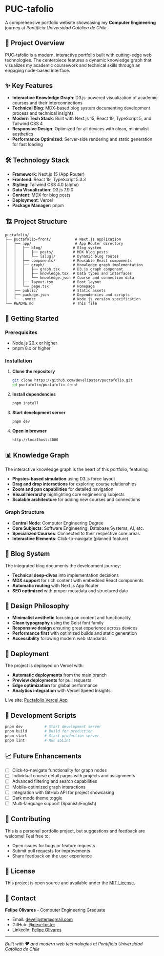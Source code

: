 # PUC-tafolio

A comprehensive portfolio website showcasing my **Computer Engineering** journey at _Pontificia Universidad Católica de Chile_.

## 🎯 Project Overview

PUC-tafolio is a modern, interactive portfolio built with cutting-edge web technologies. The centerpiece features a dynamic knowledge graph that visualizes my academic coursework and technical skills through an engaging node-based interface.

## ✨ Key Features

- **Interactive Knowledge Graph**: D3.js-powered visualization of academic courses and their interconnections
- **Technical Blog**: MDX-based blog system documenting development process and technical insights
- **Modern Tech Stack**: Built with Next.js 15, React 19, TypeScript 5, and Tailwind CSS 4
- **Responsive Design**: Optimized for all devices with clean, minimalist aesthetics
- **Performance Optimized**: Server-side rendering and static generation for fast loading

## 🛠 Technology Stack

- **Framework**: Next.js 15 (App Router)
- **Frontend**: React 19, TypeScript 5.3.3
- **Styling**: Tailwind CSS 4.0 (alpha)
- **Data Visualization**: D3.js 7.9.0
- **Content**: MDX for blog posts
- **Deployment**: Vercel
- **Package Manager**: pnpm

## 🏗 Project Structure

```
puctafolio/
├── puctafolio-front/           # Next.js application
│   ├── app/                    # App Router directory
│   │   ├── blog/              # Blog system
│   │   │   ├── posts/         # MDX blog posts
│   │   │   └── [slug]/        # Dynamic blog routes
│   │   ├── components/        # Reusable React components
│   │   ├── graph/             # Knowledge graph implementation
│   │   │   ├── graph.tsx      # D3.js graph component
│   │   │   ├── knowledge.tsx  # Data types and interfaces
│   │   │   └── knowledge.json # Course and connection data
│   │   ├── layout.tsx         # Root layout
│   │   └── page.tsx           # Homepage
│   ├── public/                # Static assets
│   ├── package.json           # Dependencies and scripts
│   └── .nvmrc                 # Node.js version specification
└── README.md                  # This file
```

## 🚀 Getting Started

### Prerequisites

- Node.js 20.x or higher
- pnpm 8.x or higher

### Installation

1. **Clone the repository**
   ```bash
   git clone https://github.com/develipster/puctafolio.git
   cd puctafolio/puctafolio-front
   ```

2. **Install dependencies**
   ```bash
   pnpm install
   ```

3. **Start development server**
   ```bash
   pnpm dev
   ```

4. **Open in browser**
   ```
   http://localhost:3000
   ```

## 📊 Knowledge Graph

The interactive knowledge graph is the heart of this portfolio, featuring:

- **Physics-based simulation** using D3.js force layout
- **Drag and drop interactions** for exploring course relationships
- **Zoom and pan capabilities** for detailed navigation
- **Visual hierarchy** highlighting core engineering subjects
- **Scalable architecture** for adding new courses and connections

### Graph Structure

- **Central Node**: Computer Engineering Degree
- **Core Subjects**: Software Engineering, Database Systems, AI, etc.
- **Specialized Courses**: Connected to their respective core areas
- **Interactive Elements**: Click-to-navigate (planned feature)

## 📝 Blog System

The integrated blog documents the development journey:

- **Technical deep-dives** into implementation decisions
- **MDX support** for rich content with embedded React components
- **Automatic routing** with Next.js App Router
- **SEO optimized** with proper metadata and structured data

## 🎨 Design Philosophy

- **Minimalist aesthetic** focusing on content and functionality
- **Clean typography** using the Geist font family
- **Responsive design** ensuring great experience across devices
- **Performance first** with optimized builds and static generation
- **Accessibility** following modern web standards

## 🚀 Deployment

The project is deployed on Vercel with:

- **Automatic deployments** from the main branch
- **Preview deployments** for pull requests
- **Edge optimization** for global performance
- **Analytics integration** with Vercel Speed Insights

Live site: [Puctafolio Vercel App](https://puctafolio.vercel.app/)

## 🔧 Development Scripts

```bash
pnpm dev          # Start development server
pnpm build        # Build for production
pnpm start        # Start production server
pnpm lint         # Run ESLint
```

## 📈 Future Enhancements

- [ ] Click-to-navigate functionality for graph nodes
- [ ] Individual course detail pages with projects and assignments
- [ ] Advanced filtering and search capabilities
- [ ] Mobile-optimized graph interactions
- [ ] Integration with GitHub API for project showcasing
- [ ] Dark mode theme toggle
- [ ] Multi-language support (Spanish/English)

## 🤝 Contributing

This is a personal portfolio project, but suggestions and feedback are welcome! Feel free to:

- Open issues for bugs or feature requests
- Submit pull requests for improvements
- Share feedback on the user experience

## 📄 License

This project is open source and available under the [MIT License](LICENSE).

## 📧 Contact

**Felipe Olivares** - Computer Engineering Graduate
- Email: develipster@gmail.com
- GitHub: [@develipster](https://github.com/develipster)
- LinkedIn: [Felipe Olivares](https://www.linkedin.com/in/felipe-olivares-l/)

---

*Built with ❤️ and modern web technologies at Pontificia Universidad Católica de Chile*